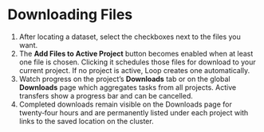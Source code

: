 # Downloading Files

1. After locating a dataset, select the checkboxes next to the files you want.
2. The **Add Files to Active Project** button becomes enabled when at least one file is chosen. Clicking it schedules those files for download to your current project. If no project is active, Loop creates one automatically.
3. Watch progress on the project’s **Downloads** tab or on the global **Downloads** page which aggregates tasks from all projects. Active transfers show a progress bar and can be cancelled.
4. Completed downloads remain visible on the Downloads page for twenty‑four hours and are permanently listed under each project with links to the saved location on the cluster.
